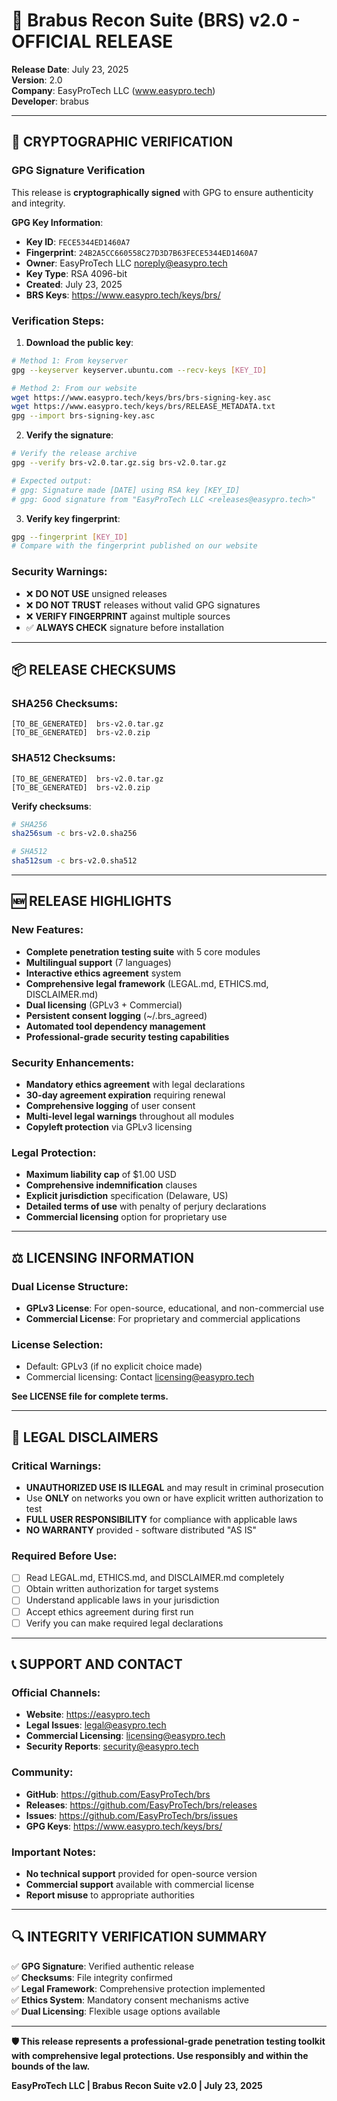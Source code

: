 # 🚀 Brabus Recon Suite (BRS) v2.0 - OFFICIAL RELEASE

**Release Date**: July 23, 2025  
**Version**: 2.0  
**Company**: EasyProTech LLC (www.easypro.tech)  
**Developer**: brabus  

---

## 🔐 CRYPTOGRAPHIC VERIFICATION

### GPG Signature Verification

This release is **cryptographically signed** with GPG to ensure authenticity and integrity.

**GPG Key Information**:
- **Key ID**: `FECE5344ED1460A7`
- **Fingerprint**: `24B2A5CC660558C27D3D7B63FECE5344ED1460A7`  
- **Owner**: EasyProTech LLC <noreply@easypro.tech>
- **Key Type**: RSA 4096-bit
- **Created**: July 23, 2025
- **BRS Keys**: https://www.easypro.tech/keys/brs/

### Verification Steps:

1. **Download the public key**:
```bash
# Method 1: From keyserver
gpg --keyserver keyserver.ubuntu.com --recv-keys [KEY_ID]

# Method 2: From our website
wget https://www.easypro.tech/keys/brs/brs-signing-key.asc
wget https://www.easypro.tech/keys/brs/RELEASE_METADATA.txt
gpg --import brs-signing-key.asc
```

2. **Verify the signature**:
```bash
# Verify the release archive
gpg --verify brs-v2.0.tar.gz.sig brs-v2.0.tar.gz

# Expected output:
# gpg: Signature made [DATE] using RSA key [KEY_ID]
# gpg: Good signature from "EasyProTech LLC <releases@easypro.tech>"
```

3. **Verify key fingerprint**:
```bash
gpg --fingerprint [KEY_ID]
# Compare with the fingerprint published on our website
```

### Security Warnings:
- ❌ **DO NOT USE** unsigned releases
- ❌ **DO NOT TRUST** releases without valid GPG signatures  
- ❌ **VERIFY FINGERPRINT** against multiple sources
- ✅ **ALWAYS CHECK** signature before installation

---

## 📦 RELEASE CHECKSUMS

### SHA256 Checksums:
```
[TO_BE_GENERATED]  brs-v2.0.tar.gz
[TO_BE_GENERATED]  brs-v2.0.zip
```

### SHA512 Checksums:
```
[TO_BE_GENERATED]  brs-v2.0.tar.gz
[TO_BE_GENERATED]  brs-v2.0.zip
```

**Verify checksums**:
```bash
# SHA256
sha256sum -c brs-v2.0.sha256

# SHA512  
sha512sum -c brs-v2.0.sha512
```

---

## 🆕 RELEASE HIGHLIGHTS

### New Features:
- **Complete penetration testing suite** with 5 core modules
- **Multilingual support** (7 languages)
- **Interactive ethics agreement** system
- **Comprehensive legal framework** (LEGAL.md, ETHICS.md, DISCLAIMER.md)
- **Dual licensing** (GPLv3 + Commercial)
- **Persistent consent logging** (~/.brs_agreed)
- **Automated tool dependency management**
- **Professional-grade security testing capabilities**

### Security Enhancements:
- **Mandatory ethics agreement** with legal declarations
- **30-day agreement expiration** requiring renewal
- **Comprehensive logging** of user consent
- **Multi-level legal warnings** throughout all modules
- **Copyleft protection** via GPLv3 licensing

### Legal Protection:
- **Maximum liability cap** of $1.00 USD
- **Comprehensive indemnification** clauses
- **Explicit jurisdiction** specification (Delaware, US)
- **Detailed terms of use** with penalty of perjury declarations
- **Commercial licensing** option for proprietary use

---

## ⚖️ LICENSING INFORMATION

### Dual License Structure:
- **GPLv3 License**: For open-source, educational, and non-commercial use
- **Commercial License**: For proprietary and commercial applications

### License Selection:
- Default: GPLv3 (if no explicit choice made)
- Commercial licensing: Contact licensing@easypro.tech

**See LICENSE file for complete terms.**

---

## 🚨 LEGAL DISCLAIMERS

### Critical Warnings:
- **UNAUTHORIZED USE IS ILLEGAL** and may result in criminal prosecution
- Use **ONLY** on networks you own or have explicit written authorization to test
- **FULL USER RESPONSIBILITY** for compliance with applicable laws
- **NO WARRANTY** provided - software distributed "AS IS"

### Required Before Use:
- [ ] Read LEGAL.md, ETHICS.md, and DISCLAIMER.md completely
- [ ] Obtain written authorization for target systems
- [ ] Understand applicable laws in your jurisdiction
- [ ] Accept ethics agreement during first run
- [ ] Verify you can make required legal declarations

---

## 📞 SUPPORT AND CONTACT

### Official Channels:
- **Website**: https://easypro.tech
- **Legal Issues**: legal@easypro.tech
- **Commercial Licensing**: licensing@easypro.tech
- **Security Reports**: security@easypro.tech

### Community:
- **GitHub**: https://github.com/EasyProTech/brs
- **Releases**: https://github.com/EasyProTech/brs/releases
- **Issues**: https://github.com/EasyProTech/brs/issues
- **GPG Keys**: https://www.easypro.tech/keys/brs/

### Important Notes:
- **No technical support** provided for open-source version
- **Commercial support** available with commercial license
- **Report misuse** to appropriate authorities

---

## 🔍 INTEGRITY VERIFICATION SUMMARY

✅ **GPG Signature**: Verified authentic release  
✅ **Checksums**: File integrity confirmed  
✅ **Legal Framework**: Comprehensive protection implemented  
✅ **Ethics System**: Mandatory consent mechanisms active  
✅ **Dual Licensing**: Flexible usage options available  

---

**🛡️ This release represents a professional-grade penetration testing toolkit with comprehensive legal protections. Use responsibly and within the bounds of the law.**

**EasyProTech LLC | Brabus Recon Suite v2.0 | July 23, 2025** 